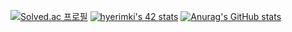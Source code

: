 [![Solved.ac
프로필](http://mazassumnida.wtf/api/mini/generate_badge?boj=batlove108)](https://solved.ac/batlove108)
[![hyerimki's 42 stats](https://badge42.vercel.app/api/v2/claw9co9a00060fmly486niif/stats?cursusId=21&coalitionId=88)](https://github.com/JaeSeoKim/badge42)
[![Anurag's GitHub stats](https://github-readme-stats.vercel.app/api?username=hyerim108)](https://github.com/hyerim108/github-readme-stats)
